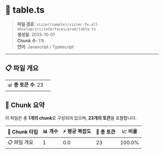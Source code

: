 # 📄 table.ts

> **파일 경로**: `vizier(sample)/vizier-fe-all-develop/src/interfaces/prod/table.ts`  
> **생성일**: 2025-10-01  
> **Chunk 수**: 1개  
> **언어**: Javascript / Typescript
---


## 📋 파일 개요

| | |
|--|--|
| 📊 **총 토큰 수**: 23 |  |






## 🧩 Chunk 요약

이 파일은 총 **1개의 chunk**로 구성되어 있으며, **23개의 토큰**을 포함합니다.

| 🧩 Chunk 타입 | 📊 개수 | ⚡ 평균 복잡도 | 📝 총 토큰 | 📈 비율 |
|---------------|--------|-------------|----------|--------|
| 📋 파일 개요 | 1 | 0.0 | 23 | 100.0% |

